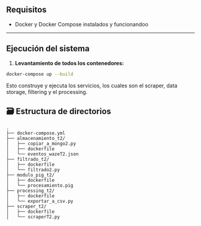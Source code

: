 ## Requisitos

- Docker y Docker Compose instalados y funcionandoo

---

##  Ejecución del sistema

1. **Levantamiento de todos los contenedores:**

```bash
docker-compose up --build
```

Esto construye y ejecuta los servicios, los cuales son el scraper, data storage, filtering y el processing.

## 🗃️ Estructura de directorios

```
.
├── docker-compose.yml
├── almacenamiento_t2/
│   ├── copiar_a_mongo2.py
│   ├── dockerfile
│   └── eventos_wazeT2.json
├── filtrado_t2/
│   ├── dockerfile
│   └── filtrado2.py
├── modulo_pig_t2/
│   ├── dockerfile
│   └── procesamiento.pig
├── processing_t2/
│   ├── dockerfile
│   └── exportar_a_csv.py
├── scraper_t2/
│   ├── dockerfile
│   └── scraperT2.py




